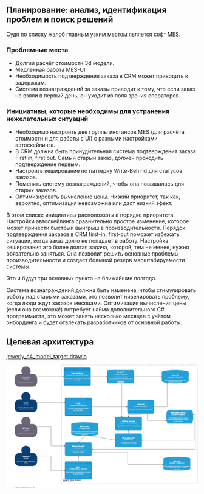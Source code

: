## Планирование: анализ, идентификация проблем и поиск решений


Судя по списку жалоб главным узким местом является софт MES.

### Проблемные места
 - Долгий расчёт стоимости 3d модели.
 - Медленная работа MES-UI
 - Необходимость подтверждения заказа в CRM может приводить к задержкам.
 - Система вознаграждений за заказы приводит к тому, что если заказ не взяли в первый день, он уходит из поля зрения операторов.

### Инициативы, которые необходимы для устранения нежелательных ситуаций 
 - Необходимо настроить две группы инстансов MES (для расчёта стоимости и для работы с UI) с разными настройками автоскейлинга.
 - В CRM должна быть принудительная система подтверждения заказа. First in, first out. Самый старый заказ, должен проходить подтверждение первым.
 - Настроить кеширование по паттерну Write-Behind для статусов заказов. 
 - Поменять систему вознаграждений, чтобы она повышалась для старых заказов.
 - Оптимизировать вычисление цены. Низкий приоритет, так как, вероятно, оптимизация невозможна или даст низкий эфект.


В этом списке инициативы расположены в порядке приоритета.
Настройки автоскейлинга сравнительно простое изменение, которое может принести быстрый выигрыш в производительности.
Порядок подтверждения заказов в CRM first-in, first-out поможет избежать ситуации, когда заказ долго не попадает в работу.
Настройка кеширования это более долгая задача, которой, тем не менее, нужно обязательно заняться. Она позволит решить основные проблемы производительности и создаст большой резерв масштабируемости системы.

Это и будут три основных пункта на ближайшие полгода.

Система вознаграждений должна быть изменена, чтобы стимулировать работу над старыми заказами, это позволит нивелировать проблему, когда люди ждут заказов месяцами. 
Оптимизация вычисления цены (если она возможна!) потребует найма дополнительного C# программиста, это может занять несколько месяцев с учётом онбординга и будет отвлекать разработчиков от основной работы. 

## Целевая архитектура

[jewerly_c4_model_target.drawio](jewerly_c4_model_target.drawio)

![Целевая архитектура с кешированием и разделением MES](./jewerly_c4_model_target-Целевая%20архитектура.drawio.png)
